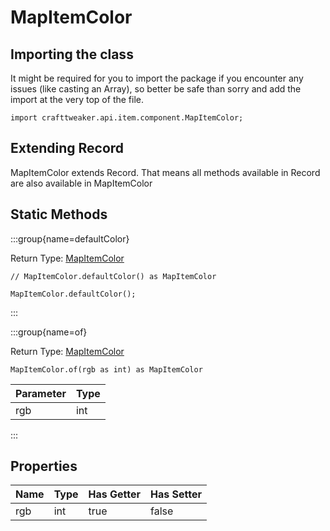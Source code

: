 # MapItemColor

## Importing the class

It might be required for you to import the package if you encounter any issues (like casting an Array), so better be safe than sorry and add the import at the very top of the file.
```zenscript
import crafttweaker.api.item.component.MapItemColor;
```


## Extending Record

MapItemColor extends Record. That means all methods available in Record are also available in MapItemColor

## Static Methods

:::group{name=defaultColor}

Return Type: [MapItemColor](/vanilla/api/item/component/MapItemColor)

```zenscript
// MapItemColor.defaultColor() as MapItemColor

MapItemColor.defaultColor();
```

:::

:::group{name=of}

Return Type: [MapItemColor](/vanilla/api/item/component/MapItemColor)

```zenscript
MapItemColor.of(rgb as int) as MapItemColor
```

| Parameter | Type |
|-----------|------|
| rgb       | int  |


:::

## Properties

| Name | Type | Has Getter | Has Setter |
|------|------|------------|------------|
| rgb  | int  | true       | false      |


